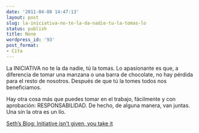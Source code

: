 ```yaml
---
date: '2011-04-08 14:47:13'
layout: post
slug: la-iniciativa-no-te-la-da-nadie-tu-la-tomas-lo
status: publish
title: None
wordpress_id: '93'
post_format:
- Cita
---
```


La INICIATIVA no te la da nadie, tú la tomas. Lo apasionante es que, a diferencia de tomar una manzana o una barra de chocolate, no hay pérdida para el resto de nosotros. Después de que tú la tomes todos nos beneficiamos.   

Hay otra cosa más que puedes tomar en el trabajo, fácilmente y con aprobación: RESPONSABILIDAD. De hecho, de alguna manera, van juntas. Una sin la otra es un lío.

[Seth’s Blog: Initiative isn’t given, you take it](http://sethgodin.typepad.com/seths_blog/2011/03/initiative-isnt-given-you-take-it.html?utm_source=feedburner&utm_medium=feed&utm_campaign=Feed:%20typepad/sethsmainblog%20(Seth's%20Blog))
